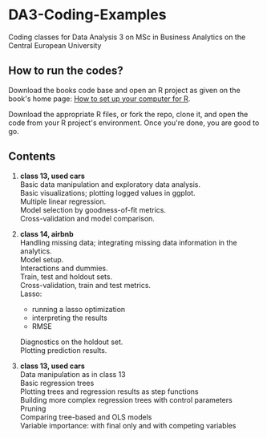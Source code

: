 # DA3-Coding-Examples

Coding classes for Data Analysis 3 on MSc in Business Analytics on the Central European University

## How to run the codes?

Download the books code base and open an R project as given on the book's home page: [How to set up your computer for R](https://gabors-data-analysis.com/howto-r/).

Download the appropriate R files, or fork the repo, clone it, and open the code from your R project's environment. Once you're done, you are good to go.

## Contents

1. **class 13, used cars**<br>
Basic data manipulation and exploratory data analysis.<br>
Basic visualizations; plotting logged values in ggplot.<br>
Multiple linear regression.<br>
Model selection by goodness-of-fit metrics.<br>
Cross-validation and model comparison.

2. **class 14, airbnb**<br>
Handling missing data; integrating missing data information in the analytics.<br>
Model setup.<br>
Interactions and dummies.<br>
Train, test and holdout sets.<br>
Cross-validation, train and test metrics.<br>
Lasso:
    - running a lasso optimization
    - interpreting the results
    - RMSE<br>

    Diagnostics on the holdout set.<br>
    Plotting prediction results.

3. **class 13, used cars**<br>
Data manipulation as in class 13<br>
Basic regression trees<br>
Plotting trees and regression results as step functions<br>
Building more complex regression trees with control parameters<br>
Pruning<br>
Comparing tree-based and OLS models<br>
Variable importance: with final only and with competing variables<br>
